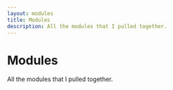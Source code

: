 ```yaml
---
layout: modules
title: Modules
description: All the modules that I pulled together.
---
```


# Modules

All the modules that I pulled together.

